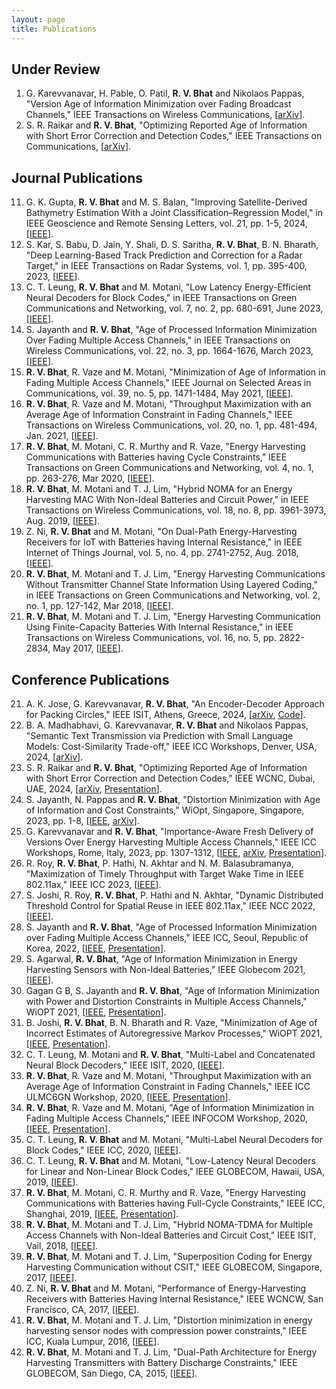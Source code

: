 ```yaml
---
layout: page
title: Publications
---
```


## Under Review
1. G. Karevvanavar, H. Pable, O. Patil, **R. V. Bhat** and Nikolaos Pappas, "Version Age of Information Minimization over Fading Broadcast Channels," IEEE Transactions on Wireless Communications, [[arXiv](https://arxiv.org/abs/2311.09975)].
2. S. R. Raikar and **R. V. Bhat**, "Optimizing Reported Age of Information with Short Error Correction and Detection Codes," IEEE Transactions on Communications, [[arXiv](https://arxiv.org/pdf/2309.05974)].


## Journal Publications

11. G. K. Gupta, **R. V. Bhat** and M. S. Balan, "Improving Satellite-Derived Bathymetry Estimation With a Joint Classification–Regression Model," in IEEE Geoscience and Remote Sensing Letters, vol. 21, pp. 1-5, 2024, [[IEEE](https://ieeexplore.ieee.org/document/10445293)].
10. S. Kar, S. Babu, D. Jain, Y. Shali, D. S. Saritha, **R. V. Bhat**, B. N. Bharath, "Deep Learning-Based Track Prediction and Correction for a Radar Target," in IEEE Transactions on Radar Systems, vol. 1, pp. 395-400, 2023, [[IEEE](https://ieeexplore.ieee.org/document/10187210)].
9. C. T. Leung, **R. V. Bhat** and M. Motani, "Low Latency Energy-Efficient Neural Decoders for Block Codes," in IEEE Transactions on Green Communications and Networking, vol. 7, no. 2, pp. 680-691, June 2023, [[IEEE](https://ieeexplore.ieee.org/document/9953990)].
8. S. Jayanth and **R. V. Bhat**, "Age of Processed Information Minimization Over Fading Multiple Access Channels," in IEEE Transactions on Wireless Communications, vol. 22, no. 3, pp. 1664-1676, March 2023, [[IEEE](https://ieeexplore.ieee.org/document/9896777)]. 
7. **R. V. Bhat**, R. Vaze and M. Motani, "Minimization of Age of Information in Fading Multiple Access Channels," IEEE Journal on Selected Areas in Communications, vol. 39, no. 5, pp. 1471-1484, May 2021, [[IEEE](https://ieeexplore.ieee.org/document/9374481)].
6. **R. V. Bhat**, R. Vaze and M. Motani, "Throughput Maximization with an Average Age of Information Constraint in Fading Channels," IEEE Transactions on Wireless Communications, vol. 20, no. 1, pp. 481-494, Jan. 2021, [[IEEE](https://ieeexplore.ieee.org/document/9209130)].
5. **R. V. Bhat**, M. Motani, C. R. Murthy and R. Vaze, "Energy Harvesting Communications with Batteries having Cycle Constraints," IEEE Transactions on Green Communications and Networking, vol. 4, no. 1, pp. 263-276, Mar 2020, [[IEEE](https://ieeexplore.ieee.org/document/8823972)]. 
4. **R. V. Bhat**, M. Motani and T. J. Lim, "Hybrid NOMA for an Energy Harvesting MAC With Non-Ideal Batteries and Circuit Power," in IEEE Transactions on Wireless Communications, vol. 18, no. 8, pp. 3961-3973, Aug. 2019, [[IEEE](https://ieeexplore.ieee.org/document/8731995)]. 
3. Z. Ni, **R. V. Bhat** and M. Motani, "On Dual-Path Energy-Harvesting Receivers for IoT with Batteries having Internal Resistance," in IEEE Internet of Things Journal, vol. 5, no. 4, pp. 2741-2752, Aug. 2018, [[IEEE](https://ieeexplore.ieee.org/document/8310576)]. 
2. **R. V. Bhat**, M. Motani and T. J. Lim, "Energy Harvesting Communications Without Transmitter Channel State Information Using Layered Coding," in IEEE Transactions on Green Communications and Networking, vol. 2, no. 1, pp. 127-142, Mar 2018, [[IEEE](https://ieeexplore.ieee.org/document/8086176)]. 
1. **R. V. Bhat**, M. Motani and T. J. Lim, "Energy Harvesting Communication Using Finite-Capacity Batteries With Internal Resistance," in IEEE Transactions on Wireless Communications, vol. 16, no. 5, pp. 2822-2834, May 2017, [[IEEE](https://ieeexplore.ieee.org/document/7880640)]. 


## Conference Publications

21. A. K. Jose, G. Karevvanavar, **R. V. Bhat**, "An Encoder-Decoder Approach for Packing Circles," IEEE ISIT, Athens, Greece, 2024,  [[arXiv](https://arxiv.org/pdf/2308.07335), [Code](https://github.com/akshaykiranjose/Circle-Packing)].
20. B. A. Madhabhavi, G. Karevvanavar, **R. V. Bhat** and Nikolaos Pappas, "Semantic Text Transmission via Prediction with Small Language Models: Cost-Similarity Trade-off," IEEE ICC Workshops, Denver, USA, 2024, [[arXiv](https://arxiv.org/pdf/2403.00290)].
19. S. R. Raikar and **R. V. Bhat**, "Optimizing Reported Age of Information with Short Error Correction and Detection Codes," IEEE WCNC, Dubai, UAE, 2024, [[arXiv](https://arxiv.org/pdf/2309.05974), [Presentation](https://drive.google.com/file/d/1jutzguLffJv20QuYac6nYc-OAvFsl3Qe/view?usp=sharing)]. 
18. S. Jayanth, N. Pappas and **R. V. Bhat**, "Distortion Minimization with Age of Information and Cost Constraints," WiOpt, Singapore, Singapore, 2023, pp. 1-8, [[IEEE](https://ieeexplore.ieee.org/document/10349861), [arXiv](https://arxiv.org/abs/2303.00850)].
17. G. Karevvanavar and **R. V. Bhat**, "Importance-Aware Fresh Delivery of Versions Over Energy Harvesting Multiple Access Channels," IEEE ICC Workshops, Rome, Italy, 2023, pp. 1307-1312, [[IEEE](https://ieeexplore.ieee.org/document/10283619), [arXiv](https://arxiv.org/abs/2303.16143), [Presentation](https://drive.google.com/file/d/1AKVc0AX9neqys2w3Z_lkAUcHHkiDg-FO/view?usp=sharing)].
16. R. Roy, **R. V. Bhat**, P. Hathi, N. Akhtar and N. M. Balasubramanya, "Maximization of Timely Throughput with Target Wake Time in IEEE 802.11ax," IEEE ICC 2023, [[IEEE](https://ieeexplore.ieee.org/document/10279791)].
15. S. Joshi, R. Roy, **R. V. Bhat**, P. Hathi and N. Akhtar, "Dynamic Distributed Threshold Control for Spatial Reuse in IEEE 802.11ax," IEEE NCC 2022, [[IEEE](https://ieeexplore.ieee.org/document/9806744)].
16. S. Jayanth and **R. V. Bhat**, "Age of Processed Information Minimization over Fading Multiple Access Channels," IEEE ICC, Seoul, Republic of Korea, 2022, [[IEEE](https://ieeexplore.ieee.org/document/9839192), [Presentation](https://drive.google.com/file/d/1TEt7wv2irBAkgj9sqfj6DZ0GLl9DaDm0/view?usp=sharing)].
14. S. Agarwal, **R. V. Bhat**, "Age of Information Minimization in Energy Harvesting Sensors with Non-Ideal Batteries," IEEE Globecom 2021, [[IEEE](https://ieeexplore.ieee.org/document/9685594)].
13. Gagan G B, S. Jayanth and **R. V. Bhat**, "Age of Information Minimization with Power and Distortion Constraints in Multiple Access Channels," WiOPT 2021, [[IEEE](https://ieeexplore.ieee.org/document/9589875), [Presentation](https://drive.google.com/file/d/1r-d9TGSQdjpXB7z2JuG0GCId89JKNp2l/view?usp=sharing)].
12. B. Joshi, **R. V. Bhat**, B. N. Bharath and R. Vaze, "Minimization of Age of Incorrect Estimates of Autoregressive Markov Processes," WiOPT 2021, [[IEEE](https://ieeexplore.ieee.org/document/9589182), [Presentation](https://drive.google.com/file/d/1ZcnWDG_aj4eUj8cKZiwAPFgJ8-Qu-EWz/view?usp=sharing)].
11. C. T. Leung, M. Motani and **R. V. Bhat**, "Multi-Label and Concatenated Neural Block Decoders," IEEE ISIT, 2020, [[IEEE](https://ieeexplore.ieee.org/document/9174106)].
10. **R. V. Bhat**, R. Vaze and M. Motani, "Throughput Maximization with an Average Age of Information Constraint in Fading Channels," IEEE ICC ULMC6GN Workshop, 2020, [[IEEE](https://ieeexplore.ieee.org/document/9145072), [Presentation](https://drive.google.com/file/d/1nlJsLvGBaTc6riYBgiSHLaqwcbZtxy9v/view?usp=sharing)].
9. **R. V. Bhat**, R. Vaze and M. Motani, "Age of Information Minimization in Fading Multiple Access Channels," IEEE INFOCOM Workshop, 2020, [[IEEE](https://ieeexplore.ieee.org/document/9163017), [Presentation](https://drive.google.com/file/d/1NRt3NBt__BevRgoYuqzUMlhuWt-Je65N/view?usp=sharing)]. 
8. C. T. Leung, **R. V. Bhat** and M. Motani, "Multi-Label Neural Decoders for Block Codes," IEEE ICC, 2020, [[IEEE](https://ieeexplore.ieee.org/document/9148786)].
7. C. T. Leung, **R. V. Bhat** and M. Motani, "Low-Latency Neural Decoders for Linear and Non-Linear Block Codes," IEEE GLOBECOM, Hawaii, USA, 2019, [[IEEE](https://ieeexplore.ieee.org/document/9014156)].
6. **R. V. Bhat**, M. Motani, C. R. Murthy and R. Vaze, "Energy Harvesting Communications with Batteries having Full-Cycle Constraints," IEEE ICC, Shanghai, 2019, [[IEEE](https://ieeexplore.ieee.org/document/8761228), [Presentation](https://drive.google.com/file/d/1WcsMgfgDZNVA4396onsdl6ioeww_H7N5/view?usp=sharing)].
5. **R. V. Bhat**, M. Motani and T. J. Lim, "Hybrid NOMA-TDMA for Multiple Access Channels with Non-Ideal Batteries and Circuit Cost," IEEE ISIT, Vail, 2018, [[IEEE](https://ieeexplore.ieee.org/document/8437717)].
4. **R. V. Bhat**, M. Motani and T. J. Lim, "Superposition Coding for Energy Harvesting Communication without CSIT," IEEE GLOBECOM, Singapore, 2017, [[IEEE](https://ieeexplore.ieee.org/document/8254195)].
3. Z. Ni, **R. V. Bhat** and M. Motani, "Performance of Energy-Harvesting Receivers with Batteries Having Internal Resistance," IEEE WCNCW, San Francisco, CA, 2017, [[IEEE](https://ieeexplore.ieee.org/document/7919064)].
2. **R. V. Bhat**, M. Motani and T. J. Lim, "Distortion minimization in energy harvesting sensor nodes with compression power constraints," IEEE ICC, Kuala Lumpur, 2016, [[IEEE](https://ieeexplore.ieee.org/document/7511352)].
1. **R. V. Bhat**, M. Motani and T. J. Lim, "Dual-Path Architecture for Energy Harvesting Transmitters with Battery Discharge Constraints," IEEE GLOBECOM, San Diego, CA, 2015, [[IEEE](https://ieeexplore.ieee.org/document/7417582)]. 

